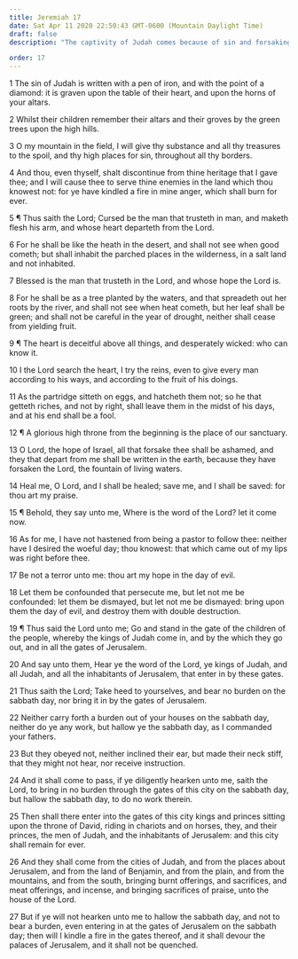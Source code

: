 ```yaml
---
title: Jeremiah 17
date: Sat Apr 11 2020 22:50:43 GMT-0600 (Mountain Daylight Time)
draft: false
description: "The captivity of Judah comes because of sin and forsaking the Lord—Hallow the Sabbath day; doing so will save the people; otherwise they will be destroyed."

order: 17
---
```

    
1 The sin of Judah is written with a pen of iron, and with the point of a diamond: it is graven upon the table of their heart, and upon the horns of your altars.

2 Whilst their children remember their altars and their groves by the green trees upon the high hills.

3 O my mountain in the field, I will give thy substance and all thy treasures to the spoil, and thy high places for sin, throughout all thy borders.

4 And thou, even thyself, shalt discontinue from thine heritage that I gave thee; and I will cause thee to serve thine enemies in the land which thou knowest not: for ye have kindled a fire in mine anger, which shall burn for ever.

5 ¶ Thus saith the Lord; Cursed be the man that trusteth in man, and maketh flesh his arm, and whose heart departeth from the Lord.

6 For he shall be like the heath in the desert, and shall not see when good cometh; but shall inhabit the parched places in the wilderness, in a salt land and not inhabited.

7 Blessed is the man that trusteth in the Lord, and whose hope the Lord is.

8 For he shall be as a tree planted by the waters, and that spreadeth out her roots by the river, and shall not see when heat cometh, but her leaf shall be green; and shall not be careful in the year of drought, neither shall cease from yielding fruit.

9 ¶ The heart is deceitful above all things, and desperately wicked: who can know it.

10 I the Lord search the heart, I try the reins, even to give every man according to his ways, and according to the fruit of his doings.

11 As the partridge sitteth on eggs, and hatcheth them not; so he that getteth riches, and not by right, shall leave them in the midst of his days, and at his end shall be a fool.

12 ¶ A glorious high throne from the beginning is the place of our sanctuary.

13 O Lord, the hope of Israel, all that forsake thee shall be ashamed, and they that depart from me shall be written in the earth, because they have forsaken the Lord, the fountain of living waters.

14 Heal me, O Lord, and I shall be healed; save me, and I shall be saved: for thou art my praise.

15 ¶ Behold, they say unto me, Where is the word of the Lord? let it come now.

16 As for me, I have not hastened from being a pastor to follow thee: neither have I desired the woeful day; thou knowest: that which came out of my lips was right before thee.

17 Be not a terror unto me: thou art my hope in the day of evil.

18 Let them be confounded that persecute me, but let not me be confounded: let them be dismayed, but let not me be dismayed: bring upon them the day of evil, and destroy them with double destruction.

19 ¶ Thus said the Lord unto me; Go and stand in the gate of the children of the people, whereby the kings of Judah come in, and by the which they go out, and in all the gates of Jerusalem.

20 And say unto them, Hear ye the word of the Lord, ye kings of Judah, and all Judah, and all the inhabitants of Jerusalem, that enter in by these gates.

21 Thus saith the Lord; Take heed to yourselves, and bear no burden on the sabbath day, nor bring it in by the gates of Jerusalem.

22 Neither carry forth a burden out of your houses on the sabbath day, neither do ye any work, but hallow ye the sabbath day, as I commanded your fathers.

23 But they obeyed not, neither inclined their ear, but made their neck stiff, that they might not hear, nor receive instruction.

24 And it shall come to pass, if ye diligently hearken unto me, saith the Lord, to bring in no burden through the gates of this city on the sabbath day, but hallow the sabbath day, to do no work therein.

25 Then shall there enter into the gates of this city kings and princes sitting upon the throne of David, riding in chariots and on horses, they, and their princes, the men of Judah, and the inhabitants of Jerusalem: and this city shall remain for ever.

26 And they shall come from the cities of Judah, and from the places about Jerusalem, and from the land of Benjamin, and from the plain, and from the mountains, and from the south, bringing burnt offerings, and sacrifices, and meat offerings, and incense, and bringing sacrifices of praise, unto the house of the Lord.

27 But if ye will not hearken unto me to hallow the sabbath day, and not to bear a burden, even entering in at the gates of Jerusalem on the sabbath day; then will I kindle a fire in the gates thereof, and it shall devour the palaces of Jerusalem, and it shall not be quenched.
